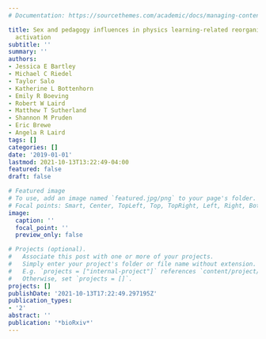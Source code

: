 ```yaml
---
# Documentation: https://sourcethemes.com/academic/docs/managing-content/

title: Sex and pedagogy influences in physics learning-related reorganization of brain
  activation
subtitle: ''
summary: ''
authors:
- Jessica E Bartley
- Michael C Riedel
- Taylor Salo
- Katherine L Bottenhorn
- Emily R Boeving
- Robert W Laird
- Matthew T Sutherland
- Shannon M Pruden
- Eric Brewe
- Angela R Laird
tags: []
categories: []
date: '2019-01-01'
lastmod: 2021-10-13T13:22:49-04:00
featured: false
draft: false

# Featured image
# To use, add an image named `featured.jpg/png` to your page's folder.
# Focal points: Smart, Center, TopLeft, Top, TopRight, Left, Right, BottomLeft, Bottom, BottomRight.
image:
  caption: ''
  focal_point: ''
  preview_only: false

# Projects (optional).
#   Associate this post with one or more of your projects.
#   Simply enter your project's folder or file name without extension.
#   E.g. `projects = ["internal-project"]` references `content/project/deep-learning/index.md`.
#   Otherwise, set `projects = []`.
projects: []
publishDate: '2021-10-13T17:22:49.297195Z'
publication_types:
- '2'
abstract: ''
publication: '*bioRxiv*'
---
```

